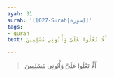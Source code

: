 ```yaml
---
ayah: 31
surah: '[[027-Surah|سورة]]'
tags:
- quran
text: أَلَّا تَعْلُوا عَلَيَّ وَأْتُونِي مُسْلِمِينَ

---
```

> أَلَّا تَعْلُوا عَلَيَّ وَأْتُونِي مُسْلِمِينَ
